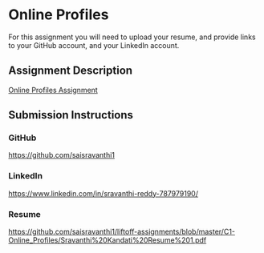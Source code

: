 # Online Profiles
For this assignment you will need to upload your resume, and provide links to your GitHub account, and your LinkedIn account.

## Assignment Description
[Online Profiles Assignment](https://education.launchcode.org/liftoff/assignments/online-profiles/)

## Submission Instructions
 
### GitHub
https://github.com/saisravanthi1
 
### LinkedIn
https://www.linkedin.com/in/sravanthi-reddy-787979190/

### Resume
https://github.com/saisravanthi1/liftoff-assignments/blob/master/C1-Online_Profiles/Sravanthi%20Kandati%20Resume%201.pdf
